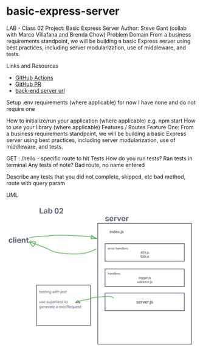 # basic-express-server

LAB - Class 02
Project: Basic Express Server
Author: Steve Gant (collab with Marco Villafana and Brenda Chow)
Problem Domain
From a business requirements standpoint, we will be building a basic Express server using best practices, including server modularization, use of middleware, and tests.

Links and Resources
- [GitHub Actions](https://github.com/stevengant/basic-express-server/actions)
- [GitHub PR](https://github.com/stevengant/basic-express-server/pull/1)
- [back-end server url](https://stevegant-basic-express-server.onrender.com)

Setup
.env requirements (where applicable)
for now I have none and do not require one

How to initialize/run your application (where applicable)
e.g. npm start
How to use your library (where applicable)
Features / Routes
Feature One: From a business requirements standpoint, we will be building a basic Express server using best practices, including server modularization, use of middleware, and tests.

GET : /hello - specific route to hit
Tests
How do you run tests? Ran tests in terminal
Any tests of note? Bad route, no name entered

Describe any tests that you did not complete, skipped, etc
bad method, route with query param

UML
![Lab02 UML](/assets/401Lab02.png)